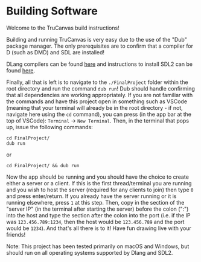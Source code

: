 # Building Software

Welcome to the TruCanvas build instructions!

Building and running TruCanvas is very easy due to the use of the "Dub" package manager. The only prerequisites are to confirm that a compiler for D (such as DMD) and SDL are installed!

DLang compilers can be found [here](https://dlang.org/download.html) and instructions to install SDL2 can be found [here](https://wiki.libsdl.org/SDL2/Installation).

Finally, all that is left is to navigate to the `./FinalProject` folder within the root directory and run the command `dub run`! Dub should handle confirming that all dependencies are working appropriately. If you are not familiar with the commands and have this project open in something such as VSCode (meaning that your terminal will already be in the root directory - if not, navigate here using the `cd` command), you can press (in the app bar at the top of VSCode): `Terminal` -> `New Terminal`. Then, in the terminal that pops up, issue the following commands:

```
cd FinalProject/
dub run
```

or

```
cd FinalProject/ && dub run
```

Now the app should be running and you should have the choice to create either a server or a client. If this is the first thread/terminal you are running and you wish to host the server (required for any clients to join) then type `0` and press enter/return. If you already have the server running or it is running elsewhere, press `1` at this step. Then, copy in the section of the "server IP" (in the terminal after starting the server) before the colon (":") into the host and type the section after the colon into the port (i.e. if the IP was `123.456.789:1234`, then the host would be `123.456.789` and the port would be `1234`). And that's all there is to it! Have fun drawing live with your friends!

Note: This project has been tested primarily on macOS and Windows, but should run on all operating systems supported by Dlang and SDL2.
